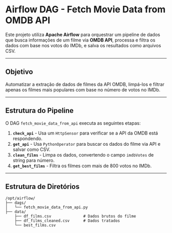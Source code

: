 # Airflow DAG - Fetch Movie Data from OMDB API

Este projeto utiliza **Apache Airflow** para orquestrar um pipeline de dados que busca informações de um filme via **OMDB API**, processa e filtra os dados com base nos votos do IMDb, e salva os resultados como arquivos CSV.

---

## Objetivo

Automatizar a extração de dados de filmes da API OMDB, limpá-los e filtrar apenas os filmes mais populares com base no número de votos no IMDb.

---

## Estrutura do Pipeline

O DAG `fetch_movie_data_from_api` executa as seguintes etapas:

1. **`check_api`** - Usa um `HttpSensor` para verificar se a API da OMDB está respondendo.
2. **`get_api`** - Usa `PythonOperator` para buscar os dados do filme via API e salvar como CSV.
3. **`clean_films`** - Limpa os dados, convertendo o campo `imdbVotes` de string para número.
4. **`get_best_films`** - Filtra os filmes com mais de 800 votos no IMDb.

---

##  Estrutura de Diretórios

```plaintext
/opt/airflow/
├── dags/
│   └── fetch_movie_data_from_api.py
├── data/
    ├── df_films.csv              # Dados brutos do filme
    ├── df_films_cleaned.csv      # Dados tratados
    └── best_films.csv            
